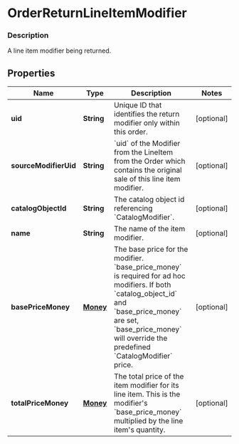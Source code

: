 
# OrderReturnLineItemModifier

### Description

A line item modifier being returned.

## Properties
Name | Type | Description | Notes
------------ | ------------- | ------------- | -------------
**uid** | **String** | Unique ID that identifies the return modifier only within this order. |  [optional]
**sourceModifierUid** | **String** | &#x60;uid&#x60; of the Modifier from the LineItem from the Order which contains the original sale of this line item modifier. |  [optional]
**catalogObjectId** | **String** | The catalog object id referencing &#x60;CatalogModifier&#x60;. |  [optional]
**name** | **String** | The name of the item modifier. |  [optional]
**basePriceMoney** | [**Money**](Money.md) | The base price for the modifier.  &#x60;base_price_money&#x60; is required for ad hoc modifiers. If both &#x60;catalog_object_id&#x60; and &#x60;base_price_money&#x60; are set, &#x60;base_price_money&#x60; will override the predefined &#x60;CatalogModifier&#x60; price. |  [optional]
**totalPriceMoney** | [**Money**](Money.md) | The total price of the item modifier for its line item. This is the modifier&#39;s &#x60;base_price_money&#x60; multiplied by the line item&#39;s quantity. |  [optional]




